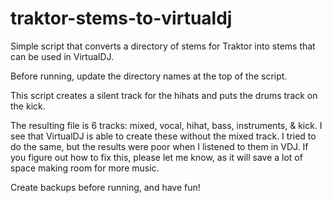 # traktor-stems-to-virtualdj
Simple script that converts a directory of stems for Traktor into stems that can be used in VirtualDJ.

Before running, update the directory names at the top of the script.

This script creates a silent track for the hihats and puts the drums track on the kick.

The resulting file is 6 tracks: mixed, vocal, hihat, bass, instruments, & kick. I see that VirtualDJ is able to create these without the mixed track. I tried to do the same, but the results were poor when I listened to them in VDJ. If you figure out how to fix this, please let me know, as it will save a lot of space making room for more music.

Create backups before running, and have fun!
